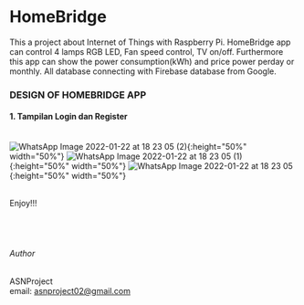 # HomeBridge

This a project about Internet of Things with Raspberry Pi. HomeBridge app can control 4 lamps RGB LED, Fan speed control, TV on/off. Furthermore this app can show the power consumption(kWh) and price power perday or monthly. All database connecting with Firebase database from Google.<br/>
### DESIGN OF HOMEBRIDGE APP<br/>
#### 1. Tampilan Login dan Register<br/><br/>
![WhatsApp Image 2022-01-22 at 18 23 05 (2)](https://user-images.githubusercontent.com/49858542/150636828-b771afbf-5def-482d-b78b-a276ecf21d75.jpeg){:height="50%" width="50%"}
![WhatsApp Image 2022-01-22 at 18 23 05 (1)](https://user-images.githubusercontent.com/49858542/150636830-ad121dcf-671f-4f8e-a86d-3c2305602125.jpeg){:height="50%" width="50%"}
![WhatsApp Image 2022-01-22 at 18 23 05](https://user-images.githubusercontent.com/49858542/150636834-b37632b5-a3af-40f8-ae13-e14f24b9d65a.jpeg){:height="50%" width="50%"}

<br />
Enjoy!!!
<br />
<br />
<br />
<br />

###### Author

ASNProject<br />
email: asnproject02@gmail.com
